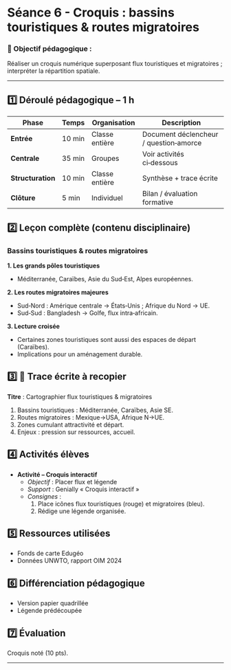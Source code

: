 # Séance 6 - Croquis : bassins touristiques & routes migratoires

### 🎯 Objectif pédagogique :

Réaliser un croquis numérique superposant flux touristiques et migratoires ; interpréter la répartition spatiale.

---

## **1️⃣ Déroulé pédagogique – 1 h**
| Phase | Temps | Organisation | Description |
|-------|-------|--------------|-------------|
| **Entrée** | 10 min | Classe entière | Document déclencheur / question‑amorce |
| **Centrale** | 35 min | Groupes | Voir activités ci‑dessous |
| **Structuration** | 10 min | Classe entière | Synthèse + trace écrite |
| **Clôture** | 5 min | Individuel | Bilan / évaluation formative |

## **2️⃣ Leçon complète (contenu disciplinaire)**

### Bassins touristiques & routes migratoires

**1. Les grands pôles touristiques**  
- Méditerranée, Caraïbes, Asie du Sud‑Est, Alpes européennes.

**2. Les routes migratoires majeures**  
- Sud‑Nord : Amérique centrale → États‑Unis ; Afrique du Nord → UE.  
- Sud‑Sud : Bangladesh → Golfe, flux intra‑africain.

**3. Lecture croisée**  
- Certaines zones touristiques sont aussi des espaces de départ (Caraïbes).  
- Implications pour un aménagement durable.

## **3️⃣ 📝 Trace écrite à recopier**

**Titre** : Cartographier flux touristiques & migratoires  

1. Bassins touristiques : Méditerranée, Caraïbes, Asie SE.  
2. Routes migratoires : Mexique→USA, Afrique N→UE.  
3. Zones cumulant attractivité et départ.  
4. Enjeux : pression sur ressources, accueil.

## **4️⃣ Activités élèves**

- **Activité – Croquis interactif**
  - *Objectif* : Placer flux et légende
  - *Support* : Genially « Croquis interactif »
  - *Consignes* :
    1. Place icônes flux touristiques (rouge) et migratoires (bleu).
    2. Rédige une légende organisée.

## **5️⃣ Ressources utilisées**

- Fonds de carte Edugéo
- Données UNWTO, rapport OIM 2024

## **6️⃣ Différenciation pédagogique**

- Version papier quadrillée
- Légende prédécoupée

## **7️⃣ Évaluation**

Croquis noté (10 pts).

---
